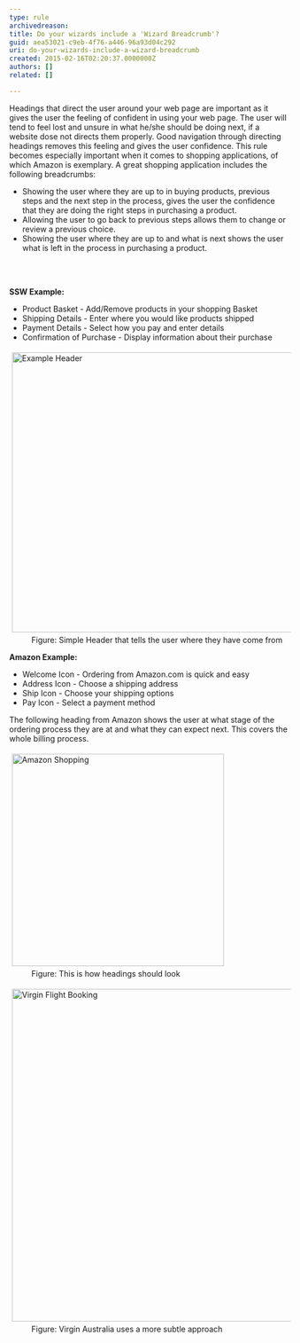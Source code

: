 ```yaml
---
type: rule
archivedreason: 
title: Do your wizards include a 'Wizard Breadcrumb'?
guid: aea53021-c9eb-4f76-a446-96a93d04c292
uri: do-your-wizards-include-a-wizard-breadcrumb
created: 2015-02-16T02:20:37.0000000Z
authors: []
related: []

---
```



<p>​Headings that direct the user around your web page are 
     important as it gives the user the feeling of confident in 
     using your web page. The user will tend to feel lost and 
     unsure in what he/she should be doing next, if a website 
     dose not directs them properly. Good navigation through 
     directing headings removes this feeling and gives the user 
     confidence. This rule becomes especially important when it comes to shopping applications, of which Amazon is exemplary. A great shopping application includes the following breadcrumbs&#58;<br></p><ul><li>Showing the user where they are up to in buying products, previous steps and the next step in the process, gives the user the confidence that they are doing the right steps in purchasing a product.</li><li>Allowing the user to go back to previous steps allows them to change or review a previous choice.</li><li>​Showing the user where they are up to and what is next shows the user what is left in the process in purchasing a product.&#160;<br></li></ul><p></p>
<br><excerpt class='endintro'></excerpt><br>
<p> 
   <strong>SSW Example&#58;</strong> </p><ul><li>Product Basket - Add/Remove products in your shopping Basket</li><li>Shipping Details - Enter where you would like products shipped</li><li>Payment Details - Select how you pay and enter details</li><li>Confirmation of Purchase - Display information about their purchase</li></ul><dl class="image"><dt> 
      <img alt="Example Header" src="http&#58;//www.ssw.com.au/SSW/Standards/Rules/Images/ExamleHeadingforShoppingBasket.gif" style="margin&#58;5px;width&#58;505px;" />
   </dt><dd>Figure&#58; Simple Header that tells the user where they have come from</dd></dl><p> 
   <strong>Amazon Example&#58;</strong> </p><ul><li>Welcome Icon - Ordering from Amazon.com is quick and easy</li><li>Address Icon - Choose a shipping address</li><li>Ship Icon - Choose your shipping options</li><li>Pay Icon - Select a payment method</li></ul><p> The following heading from Amazon shows the user at what stage of the ordering process they are at and what they can expect next. This covers the whole billing process. </p><dl class="image"><dt> 
      <img alt="Amazon Shopping" src="http&#58;//www.ssw.com.au/SSW/Standards/Rules/Images/amazonshopping.jpg" style="margin&#58;5px;width&#58;383px;" />
   </dt><dd>Figure&#58; This is how headings should look</dd></dl><dl class="image"><dt> 
      <img width="600" alt="Virgin Flight Booking" src="http&#58;//www.ssw.com.au/SSW/Standards/Rules/Images/virgin-flight-navigation.png" style="margin&#58;5px;" />
   </dt><dd>Figure&#58; Virgin Australia uses a more subtle approach<br><br></dd></dl>


